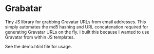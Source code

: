 Grabatar
========

Tiny JS library for grabbing Gravatar URLs from email addresses. This simply automates the md5 hashing and URL concatenation required for generating Gravatar URLs on the fly. I built this because I wanted to use Gravatar from within JS templates.

See the demo.html file for usage.
